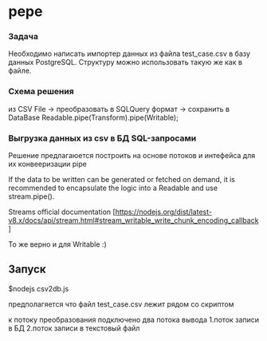 # pepe 

### Задача

Необходимо написать импортер данных из файла test_case.csv в базу данных PostgreSQL. 
Структуру можно использовать такую же как в файле.

### Схема решения

из CSV File -> преобразовать в SQLQuery формат -> сохранить в DataBase
Readable.pipe(Transform).pipe(Writable);


### Выгрузка данных из csv в БД SQL-запросами

Решение предлагаюется построить на основе потоков и интефейса для их конвееризации pipe

If the data to be written can be generated or fetched on demand, 
it is recommended to encapsulate the logic into a Readable and use stream.pipe().

Streams official documentation
[https://nodejs.org/dist/latest-v8.x/docs/api/stream.html#stream_writable_write_chunk_encoding_callback]

То же верно и для Writable :)


## Запуск

$nodejs csv2db.js

предполагяется что файл test_case.csv лежит рядом со скриптом

к потоку преобразования подключено два потока вывода
1.поток записи в БД
2.поток записи в текстовый файл
